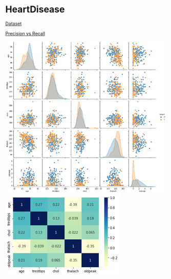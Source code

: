 # HeartDisease

[Dataset](https://www.kaggle.com/datasets/johnsmith88/heart-disease-dataset)


[Precision vs Recall](https://www.analyticsvidhya.com/blog/2020/09/precision-recall-machine-learning/)


![alt text](https://github.com/OMKARTT/HeartDisease/blob/main/DataDistribution.png?raw=true)
![data correlation](https://github.com/OMKARTT/HeartDisease/blob/main/DataCorrelation.png?raw=true)
